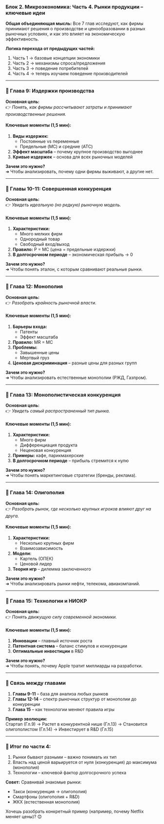 ### **Блок 2. Микроэкономика: Часть 4. Рынки продукции – ключевые идеи**

**Общая объединяющая мысль:**
Все 7 глав исследуют, как фирмы принимают решения о производстве и ценообразовании в разных рыночных условиях, и как это влияет на экономическую эффективность.

**Логика перехода от предыдущих частей:**
1. Часть 1 → базовые концепции экономики
2. Часть 2 → механизмы спроса/предложения
3. Часть 3 → поведение потребителей
4. Часть 4 → теперь изучаем поведение производителей

---

### **📌 Глава 9: Издержки производства**
**Основная цель:**  
👉 *Понять, как фирмы рассчитывают затраты и принимают производственные решения.*

#### **Ключевые моменты (1,5 мин):**
1. **Виды издержек:**
   - Постоянные vs переменные
   - Предельные (MC) и средние (ATC)
2. **Эффект масштаба** – почему крупное производство выгоднее
3. **Кривые издержек** – основа для всех рыночных моделей

**Зачем это нужно?**  
➜ Чтобы анализировать, почему одни фирмы выживают, а другие нет.

---

### **📌 Главы 10-11: Совершенная конкуренция**
**Основная цель:**  
👉 *Увидеть идеальную (но редкую) рыночную модель.*

#### **Ключевые моменты (1,5 мин):**
1. **Характеристики:**
   - Много мелких фирм
   - Однородный товар
   - Свободный вход/выход
2. **Правило:** P = MC (цена = предельные издержки)
3. **В долгосрочном периоде** – экономическая прибыль → 0

**Зачем это нужно?**  
➜ Чтобы понять эталон, с которым сравнивают реальные рынки.

---

### **📌 Глава 12: Монополия**
**Основная цель:**  
👉 *Разобрать крайность рыночной власти.*

#### **Ключевые моменты (1,5 мин):**
1. **Барьеры входа:**
   - Патенты
   - Эффект масштаба
2. **Правило:** MR = MC
3. **Проблемы:**
   - Завышенные цены
   - Мертвый груз
4. **Ценовая дискриминация** – разные цены для разных групп

**Зачем это нужно?**  
➜ Чтобы анализировать естественные монополии (РЖД, Газпром).

---

### **📌 Глава 13: Монополистическая конкуренция**
**Основная цель:**  
👉 *Увидеть самый распространенный тип рынка.*

#### **Ключевые моменты (1,5 мин):**
1. **Характеристики:**
   - Много фирм
   - Дифференциация продукта
   - Неценовая конкуренция
2. **Примеры:** кафе, парикмахерские
3. **В долгосрочном периоде** – прибыль стремится к нулю

**Зачем это нужно?**  
➜ Чтобы понять маркетинговые стратегии (бренды, реклама).

---

### **📌 Глава 14: Олигополия**
**Основная цель:**  
👉 *Разобрать рынок, где несколько крупных игроков влияют друг на друга.*

#### **Ключевые моменты (1,5 мин):**
1. **Характеристики:**
   - Несколько крупных фирм
   - Взаимозависимость
2. **Модели:**
   - Картель (ОПЕК)
   - Ценовой лидер
3. **Теория игр** – дилемма заключенного

**Зачем это нужно?**  
➜ Чтобы анализировать рынки нефти, телекома, авиакомпаний.

---

### **📌 Глава 15: Технологии и НИОКР**
**Основная цель:**  
👉 *Понять движущую силу современной экономики.*

#### **Ключевые моменты (1,5 мин):**
1. **Инновации** – главный источник роста
2. **Патентная система** – баланс стимулов и конкуренции
3. **Оптимальные инвестиции** в R&D

**Зачем это нужно?**  
➜ Чтобы понять, почему Apple тратит миллиарды на разработки.

---

### **🔹 Связь между главами**
1. **Главы 9-11** – база для анализа любых рынков
2. **Главы 12-14** – спектр рыночных структур от монополии до конкуренции
3. **Глава 15** – как технологии меняют правила игры

**Пример эволюции:**  
Стартап (Гл.9) → Растет в конкурентной нише (Гл.13) → Становится олигополистом (Гл.14) → Инвестирует в R&D (Гл.15)

---

### **🎯 Итог по части 4:**
1. Рынки бывают разными – важно понимать их тип
2. Власть над ценой варьируется от нуля (конкуренция) до максимума (монополия)
3. Технологии – ключевой фактор долгосрочного успеха

**Совет:** Сравнивай знакомые рынки:
- Такси (конкуренция → олигополия)
- Смартфоны (олигополия + R&D)
- ЖКХ (естественная монополия)

Хочешь разобрать конкретный пример (например, почему Netflix меняет цены)? 😊